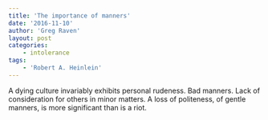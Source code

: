 ```yaml
---
title: 'The importance of manners'
date: '2016-11-10'
author: 'Greg Raven'
layout: post
categories:
    - intolerance
tags:
    - 'Robert A. Heinlein'
---
```


A dying culture invariably exhibits personal rudeness. Bad manners. Lack of consideration for others in minor matters. A loss of politeness, of gentle manners, is more significant than is a riot.